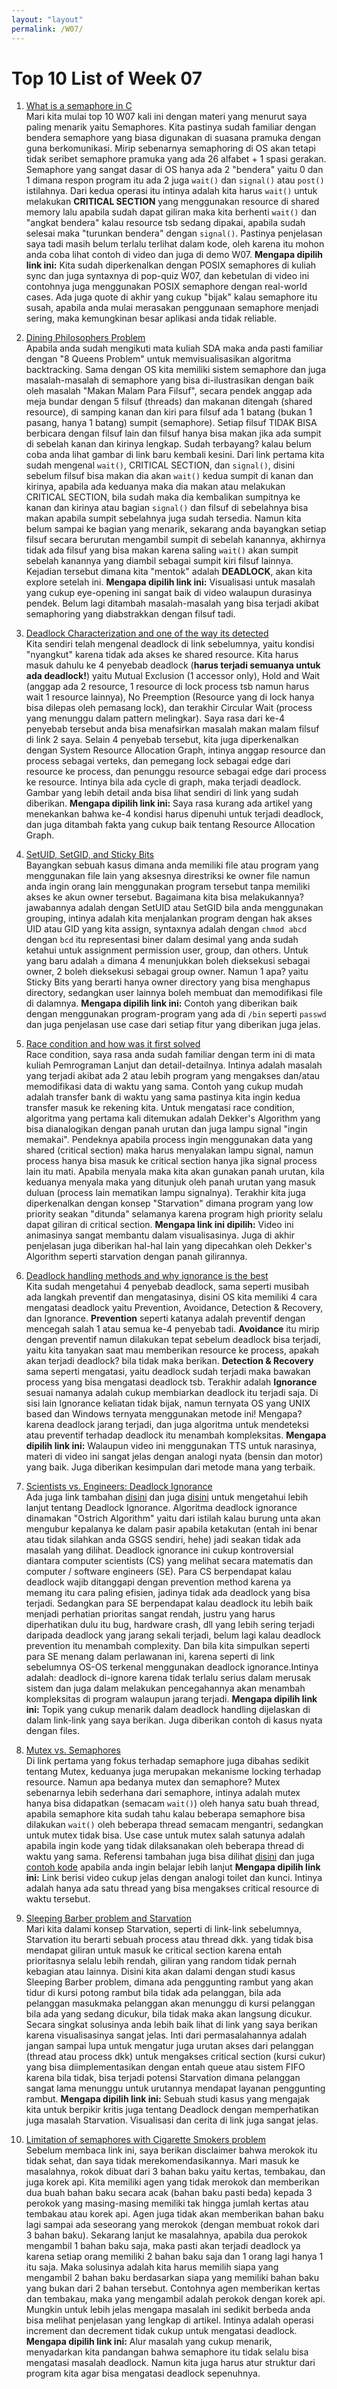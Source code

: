 ```yaml
---
layout: "layout"
permalink: /W07/
---
```


# Top 10 List of Week 07

1. [What is a semaphore in C](https://www.youtube.com/watch?v=ukM_zzrIeXs)<br>
Mari kita mulai top 10 W07 kali ini dengan materi yang menurut saya paling menarik yaitu Semaphores. Kita pastinya sudah familiar dengan bendera semaphore yang biasa digunakan di suasana pramuka dengan guna berkomunikasi. Mirip sebenarnya semaphoring di OS akan tetapi tidak seribet semaphore pramuka yang ada 26 alfabet + 1 spasi gerakan.
Semaphore yang sangat dasar di OS hanya ada 2 "bendera" yaitu 0 dan 1 dimana respon program itu ada 2 juga `wait()` dan `signal()` atau `post()` istilahnya. Dari kedua operasi itu intinya adalah kita harus `wait()` untuk melakukan **CRITICAL SECTION** yang menggunakan resource di shared memory lalu apabila sudah dapat giliran maka kita berhenti `wait()` dan "angkat bendera" kalau resource tsb sedang dipakai, apabila sudah selesai maka "turunkan bendera" dengan `signal()`.
Pastinya penjelasan saya tadi masih belum terlalu terlihat dalam kode, oleh karena itu mohon anda coba lihat contoh di video dan juga di demo W07.
**Mengapa dipilih link ini:** Kita sudah diperkenalkan dengan POSIX semaphores di kuliah sync dan juga syntaxnya di pop-quiz W07, dan kebetulan di video ini contohnya juga menggunakan POSIX semaphore dengan real-world cases. Ada juga quote di akhir yang cukup "bijak" kalau semaphore itu susah, apabila anda mulai merasakan penggunaan semaphore menjadi sering, maka kemungkinan besar aplikasi anda tidak reliable.

2. [Dining Philosophers Problem](https://www.youtube.com/watch?v=iBRYvM_sTuc)<br>
Apabila anda sudah mengikuti mata kuliah SDA maka anda pasti familiar dengan "8 Queens Problem" untuk memvisualisasikan algoritma backtracking. Sama dengan OS kita memiliki sistem semaphore dan juga masalah-masalah di semaphore yang bisa di-ilustrasikan dengan baik oleh masalah "Makan Malam Para Filsuf", secara pendek anggap ada meja bundar dengan 5 filsuf (threads) dan makanan ditengah (shared resource), di samping kanan dan kiri para filsuf ada 1 batang (bukan 1 pasang, hanya 1 batang) sumpit (semaphore). Setiap filsuf TIDAK BISA berbicara dengan filsuf lain dan filsuf hanya bisa makan jika ada sumpit di sebelah kanan dan kirinya lengkap. Sudah terbayang? kalau belum coba anda lihat gambar di link baru kembali kesini. Dari link pertama kita sudah mengenal `wait()`, CRITICAL SECTION, dan `signal()`, disini sebelum filsuf bisa makan dia akan `wait()` kedua sumpit di kanan dan kirinya, apabila ada keduanya maka dia makan atau melakukan CRITICAL SECTION, bila sudah maka dia kembalikan sumpitnya ke kanan dan kirinya atau bagian `signal()` dan filsuf di sebelahnya bisa makan apabila sumpit sebelahnya juga sudah tersedia.
Namun kita belum sampai ke bagian yang menarik, sekarang anda bayangkan setiap filsuf secara berurutan mengambil sumpit di sebelah kanannya, akhirnya tidak ada filsuf yang bisa makan karena saling `wait()` akan sumpit sebelah kanannya yang diambil sebagai sumpit kiri filsuf lainnya. Kejadian tersebut dimana kita "mentok" adalah **DEADLOCK**, akan kita explore setelah ini.
**Mengapa dipilih link ini:** Visualisasi untuk masalah yang cukup eye-opening ini sangat baik di video walaupun durasinya pendek. Belum lagi ditambah masalah-masalah yang bisa terjadi akibat semaphoring yang diabstrakkan dengan filsuf tadi.

3. [Deadlock Characterization and one of the way its detected](https://binaryterms.com/deadlock-characterization.html)<br>
Kita sendiri telah mengenal deadlock di link sebelumnya, yaitu kondisi "nyangkut" karena tidak ada akses ke shared resource. Kita harus masuk dahulu ke 4 penyebab deadlock (**harus terjadi semuanya untuk ada deadlock!**) yaitu Mutual Exclusion (1 accessor only), Hold and Wait (anggap ada 2 resource, 1 resource di lock process tsb namun harus wait 1 resource lainnya), No Preemption (Resource yang di lock hanya bisa dilepas oleh pemasang lock), dan terakhir Circular Wait (process yang menunggu dalam pattern melingkar). Saya rasa dari ke-4 penyebab tersebut anda bisa menafsirkan masalah makan malam filsuf di link 2 saya.
Selain 4 penyebab tersebut, kita juga diperkenalkan dengan System Resource Allocation Graph, intinya anggap resource dan process sebagai verteks, dan pemegang lock sebagai edge dari resource ke process, dan penunggu resource sebagai edge dari process ke resource. Intinya bila ada cycle di graph, maka terjadi deadlock. Gambar yang lebih detail anda bisa lihat sendiri di link yang sudah diberikan.
**Mengapa dipilih link ini:** Saya rasa kurang ada artikel yang menekankan bahwa ke-4 kondisi harus dipenuhi untuk terjadi deadlock, dan juga ditambah fakta yang cukup baik tentang Resource Allocation Graph.

4. [SetUID, SetGID, and Sticky Bits](https://www.youtube.com/watch?v=2gHp_CgUets)<br>
Bayangkan sebuah kasus dimana anda memiliki file atau program yang menggunakan file lain yang aksesnya direstriksi ke owner file namun anda ingin orang lain menggunakan program tersebut tanpa memiliki akses ke akun owner tersebut. Bagaimana kita bisa melakukannya? jawabannya adalah dengan SetUID atau SetGID bila anda menggunakan grouping, intinya adalah kita menjalankan program dengan hak akses UID atau GID yang kita assign, syntaxnya adalah dengan `chmod abcd` dengan `bcd` itu representasi biner dalam desimal yang anda sudah ketahui untuk assignment permission user, group, dan others. Untuk yang baru adalah `a` dimana 4 menunjukkan boleh dieksekusi sebagai owner, 2 boleh dieksekusi sebagai group owner. Namun 1 apa? yaitu Sticky Bits yang berarti hanya owner directory yang bisa menghapus directory, sedangkan user lainnya boleh membuat dan memodifikasi file di dalamnya.
**Mengapa dipilih link ini:** Contoh yang diberikan baik dengan menggunakan program-program yang ada di `/bin` seperti `passwd` dan juga penjelasan use case dari setiap fitur yang diberikan juga jelas.

5. [Race condition and how was it first solved](https://www.youtube.com/watch?v=MqnpIwN7dz0)<br>
Race condition, saya rasa anda sudah familiar dengan term ini di mata kuliah Pemrograman Lanjut dan detail-detailnya. Intinya adalah masalah yang terjadi akibat ada 2 atau lebih program yang mengakses dan/atau memodifikasi data di waktu yang sama. Contoh yang cukup mudah adalah transfer bank di waktu yang sama pastinya kita ingin kedua transfer masuk ke rekening kita. Untuk mengatasi race condition, algoritma yang pertama kali ditemukan adalah Dekker's Algorithm yang bisa dianalogikan dengan panah urutan dan juga lampu signal "ingin memakai". Pendeknya apabila process ingin menggunakan data yang shared (critical section) maka harus menyalakan lampu signal, namun process hanya bisa masuk ke critical section hanya jika signal process lain itu mati. Apabila menyala maka kita akan gunakan panah urutan, kila keduanya menyala maka yang ditunjuk oleh panah urutan yang masuk duluan (process lain mematikan lampu signalnya).
Terakhir kita juga diperkenalkan dengan konsep "Starvation" dimana program yang low priority seakan "ditunda" selamanya karena program high priority selalu dapat giliran di critical section.
**Mengapa link ini dipilih:** Video ini animasinya sangat membantu dalam visualisasinya. Juga di akhir penjelasan juga diberikan hal-hal lain yang dipecahkan oleh Dekker's Algorithm seperti starvation dengan panah gilirannya.

6. [Deadlock handling methods and why ignorance is the best](https://www.youtube.com/watch?v=OnyOoF_L7zw)<br>
Kita sudah mengetahui 4 penyebab deadlock, sama seperti musibah ada langkah preventif dan mengatasinya, disini OS kita memiliki 4 cara mengatasi deadlock yaitu Prevention, Avoidance, Detection & Recovery, dan Ignorance. **Prevention** seperti katanya adalah preventif dengan mencegah salah 1 atau semua ke-4 penyebab tadi. **Avoidance** itu mirip dengan preventif namun dilakukan tepat sebelum deadlock bisa terjadi, yaitu kita tanyakan saat mau memberikan resource ke process, apakah akan terjadi deadlock? bila tidak maka berikan. **Detection & Recovery** sama seperti mengatasi, yaitu deadlock sudah terjadi maka bawakan process yang bisa mengatasi deadlock tsb. Terakhir adalah **Ignorance** sesuai namanya adalah cukup membiarkan deadlock itu terjadi saja. Di sisi lain Ignorance keliatan tidak bijak, namun ternyata OS yang UNIX based dan Windows ternyata menggunakan metode ini! Mengapa? karena deadlock jarang terjadi, dan juga algoritma untuk mendeteksi atau preventif terhadap deadlock itu menambah kompleksitas.
**Mengapa dipilih link ini:** Walaupun video ini menggunakan TTS untuk narasinya, materi di video ini sangat jelas dengan analogi nyata (bensin dan motor) yang baik. Juga diberikan kesimpulan dari metode mana yang terbaik.  

7. [Scientists vs. Engineers: Deadlock Ignorance](https://www.geeksforgeeks.org/deadlock-ignorance-in-operating-system/)<br>
Ada juga link tambahan [disini](https://examradar.com/deadlock-ignorance-ostrich-algorithm-questions-answers/) dan juga [disini](https://www.onlinenotesnepal.com/deadlock-ignorance-or-ostrich-algorithm-ll-deadlock-ll-bcis-notes/) untuk mengetahui lebih lanjut tentang Deadlock Ignorance.
Algoritma deadlock ignorance dinamakan "Ostrich Algorithm" yaitu dari istilah kalau burung unta akan mengubur kepalanya ke dalam pasir apabila ketakutan (entah ini benar atau tidak silahkan anda GSGS sendiri, hehe) jadi seakan tidak ada masalah yang dilihat. Deadlock ignorance ini cukup kontroversial diantara computer scientists (CS) yang melihat secara matematis dan computer / software engineers (SE). Para CS berpendapat kalau deadlock wajib ditanggapi dengan prevention method karena ya memang itu cara paling efisien, jadinya tidak ada deadlock yang bisa terjadi. Sedangkan para SE berpendapat kalau deadlock itu lebih baik menjadi perhatian prioritas sangat rendah, justru yang harus diperhatikan dulu itu bug, hardware crash, dll yang lebih sering terjadi daripada deadlock yang jarang sekali terjadi, belum lagi kalau deadlock prevention itu menambah complexity. Dan bila kita simpulkan seperti para SE menang dalam perlawanan ini, karena seperti di link sebelumnya OS-OS terkenal menggunakan deadlock ignorance.Intinya adalah: deadlock di-ignore karena tidak terlalu serius dalam merusak sistem dan juga dalam melakukan pencegahannya akan menambah kompleksitas di program walaupun jarang terjadi.
**Mengapa dipilih link ini:** Topik yang cukup menarik dalam deadlock handling dijelaskan di dalam link-link yang saya berikan. Juga diberikan contoh di kasus nyata dengan files. 

8. [Mutex vs. Semaphores](https://www.youtube.com/watch?v=DvF3AsTglUU)<br>
Di link pertama yang fokus terhadap semaphore juga dibahas sedikit tentang Mutex, keduanya juga merupakan mekanisme locking terhadap resource. Namun apa bedanya mutex dan semaphore? Mutex sebenarnya lebih sederhana dari semaphore, intinya adalah mutex hanya bisa didapatkan (semacam `wait()`) oleh hanya satu buah thread, apabila semaphore kita sudah tahu kalau beberapa semaphore bisa dilakukan `wait()` oleh beberapa thread semacam mengantri, sedangkan untuk mutex tidak bisa. Use case untuk mutex salah satunya adalah apabila ingin kode yang tidak dilaksanakan oleh beberapa thread di waktu yang sama.
Referensi tambahan juga bisa dilihat [disini](https://www.tutorialspoint.com/mutex-vs-semaphore) dan juga [contoh kode](https://www.geeksforgeeks.org/mutex-lock-for-linux-thread-synchronization/) apabila anda ingin belajar lebih lanjut
**Mengapa dipilih link ini:** Link berisi video cukup jelas dengan analogi toilet dan kunci. Intinya adalah hanya ada satu thread yang bisa mengakses critical resource di waktu tersebut. 

9. [Sleeping Barber problem and Starvation](https://www.youtube.com/watch?v=OvJFpsN5czg)<br>
Mari kita dalami konsep Starvation, seperti di link-link sebelumnya, Starvation itu berarti sebuah process atau thread dkk. yang tidak bisa mendapat giliran untuk masuk ke critical section karena entah prioritasnya selalu lebih rendah, giliran yang random tidak pernah kebagian atau lainnya. Disini kita akan dalami dengan studi kasus Sleeping Barber problem, dimana ada penggunting rambut yang akan tidur di kursi potong rambut bila tidak ada pelanggan, bila ada pelanggan masukmaka pelanggan akan menunggu di kursi pelanggan bila ada yang sedang dicukur, bila tidak maka akan langsung dicukur. Secara singkat solusinya anda lebih baik lihat di link yang saya berikan karena visualisasinya sangat jelas. Inti dari permasalahannya adalah jangan sampai lupa untuk mengatur juga urutan akses dari pelanggan (thread atau process dkk) untuk mengakses critical section (kursi cukur) yang bisa diimplementasikan dengan entah queue atau sistem FIFO karena bila tidak, bisa terjadi potensi Starvation dimana pelanggan sangat lama menunggu untuk urutannya mendapat layanan penggunting rambut.
**Mengapa dipilih link ini:** Sebuah studi kasus yang mengajak kita untuk berpikir kritis juga tentang Deadlock dengan memperhatikan juga masalah Starvation. Visualisasi dan cerita di link juga sangat jelas.

10. [Limitation of semaphores with Cigarette Smokers problem](http://www.opencsf.org/Books/csf/html/CigSmokers.html)<br>
Sebelum membaca link ini, saya berikan disclaimer bahwa merokok itu tidak sehat, dan saya tidak merekomendasikannya.
Mari masuk ke masalahnya, rokok dibuat dari 3 bahan baku yaitu kertas, tembakau, dan juga korek api. Kita memiliki agen yang tidak merokok dan memberikan dua buah bahan baku secara acak (bahan baku pasti beda) kepada 3 perokok yang masing-masing memiliki tak hingga jumlah kertas atau tembakau atau korek api. Agen juga tidak akan memberikan bahan baku lagi sampai ada seseorang yang merokok (dengan membuat rokok dari 3 bahan baku). Sekarang lanjut ke masalahnya, apabila dua perokok mengambil 1 bahan baku saja, maka pasti akan terjadi deadlock ya karena setiap orang memiliki 2 bahan baku saja dan 1 orang lagi hanya 1 itu saja. Maka solusinya adalah kita harus memilih siapa yang mengambil 2 bahan baku berdasarkan siapa yang memiliki bahan baku yang bukan dari 2 bahan tersebut. Contohnya agen memberikan kertas dan tembakau, maka yang mengambil adalah perokok dengan korek api. Mungkin untuk lebih jelas mengapa masalah ini sedikit berbeda anda bisa melihat penjelasan yang lengkap di artikel. Intinya adalah operasi increment dan decrement tidak cukup untuk mengatasi deadlock.
**Mengapa dipilih link ini:** Alur masalah yang cukup menarik, menyadarkan kita pandangan bahwa semaphore itu tidak selalu bisa mengatasi masalah deadlock. Namun kita juga harus atur struktur dari program kita agar bisa mengatasi deadlock sepenuhnya.
